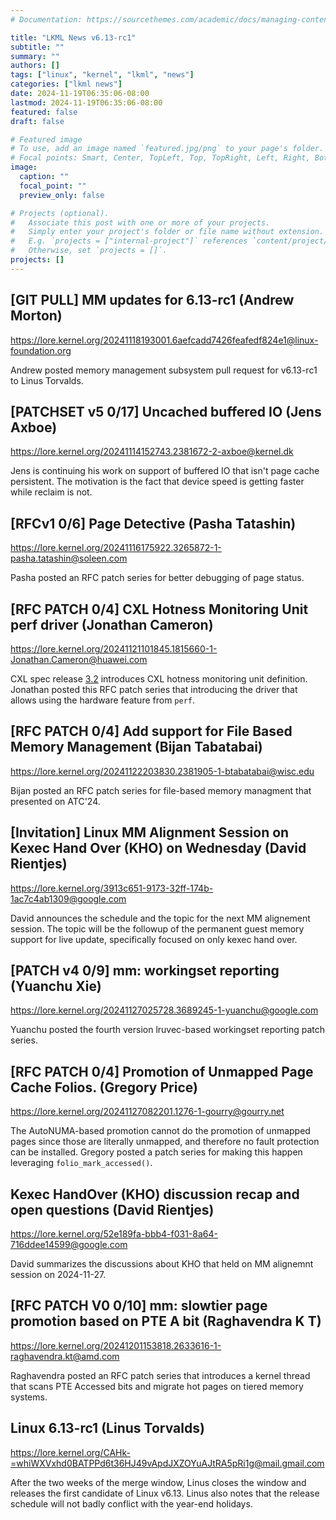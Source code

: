 ```yaml
---
# Documentation: https://sourcethemes.com/academic/docs/managing-content/

title: "LKML News v6.13-rc1"
subtitle: ""
summary: ""
authors: []
tags: ["linux", "kernel", "lkml", "news"]
categories: ["lkml news"]
date: 2024-11-19T06:35:06-08:00
lastmod: 2024-11-19T06:35:06-08:00
featured: false
draft: false

# Featured image
# To use, add an image named `featured.jpg/png` to your page's folder.
# Focal points: Smart, Center, TopLeft, Top, TopRight, Left, Right, BottomLeft, Bottom, BottomRight.
image:
  caption: ""
  focal_point: ""
  preview_only: false

# Projects (optional).
#   Associate this post with one or more of your projects.
#   Simply enter your project's folder or file name without extension.
#   E.g. `projects = ["internal-project"]` references `content/project/deep-learning/index.md`.
#   Otherwise, set `projects = []`.
projects: []
---
```


[GIT PULL] MM updates for 6.13-rc1 (Andrew Morton)
--------------------------------------------------

https://lore.kernel.org/20241118193001.6aefcadd7426feafedf824e1@linux-foundation.org

Andrew posted memory management subsystem pull request for v6.13-rc1 to Linus
Torvalds.


[PATCHSET v5 0/17] Uncached buffered IO (Jens Axboe)
----------------------------------------------------

https://lore.kernel.org/20241114152743.2381672-2-axboe@kernel.dk

Jens is continuing his work on support of buffered IO that isn't page cache
persistent.  The motivation is the fact that device speed is getting faster
while reclaim is not.


[RFCv1 0/6] Page Detective (Pasha Tatashin)
-------------------------------------------

https://lore.kernel.org/20241116175922.3265872-1-pasha.tatashin@soleen.com

Pasha posted an RFC patch series for better debugging of page status.


[RFC PATCH 0/4] CXL Hotness Monitoring Unit perf driver (Jonathan Cameron)
--------------------------------------------------------------------------

https://lore.kernel.org/20241121101845.1815660-1-Jonathan.Cameron@huawei.com

CXL spec release [3.2](https://computeexpresslink.org/cxl-specification/)
introduces CXL hotness monitoring unit definition.  Jonathan posted this RFC
patch series that introducing the driver that allows using the hardware feature
from `perf`.


[RFC PATCH 0/4] Add support for File Based Memory Management (Bijan Tabatabai)
------------------------------------------------------------------------------

https://lore.kernel.org/20241122203830.2381905-1-btabatabai@wisc.edu

Bijan posted an RFC patch series for file-based memory managment that presented
on ATC'24.


[Invitation] Linux MM Alignment Session on Kexec Hand Over (KHO) on Wednesday (David Rientjes)
----------------------------------------------------------------------------------------------

https://lore.kernel.org/3913c651-9173-32ff-174b-1ac7c4ab1309@google.com

David announces the schedule and the topic for the next MM alignement session.
The topic will be the followup of the permanent guest memory support for live
update, specifically focused on only kexec hand over.


[PATCH v4 0/9] mm: workingset reporting (Yuanchu Xie)
-----------------------------------------------------

https://lore.kernel.org/20241127025728.3689245-1-yuanchu@google.com

Yuanchu posted the fourth version lruvec-based workingset reporting patch
series.


[RFC PATCH 0/4] Promotion of Unmapped Page Cache Folios. (Gregory Price)
------------------------------------------------------------------------

https://lore.kernel.org/20241127082201.1276-1-gourry@gourry.net

The AutoNUMA-based promotion cannot do the promotion of unmapped pages since
those are literally unmapped, and therefore no fault protection can be
installed.  Gregory posted a patch series for making this happen leveraging
`folio_mark_accessed()`.


Kexec HandOver (KHO) discussion recap and open questions (David Rientjes)
-------------------------------------------------------------------------

https://lore.kernel.org/52e189fa-bbb4-f031-8a64-716ddee14599@google.com

David summarizes the discussions about KHO that held on MM alignemnt session on
2024-11-27.


[RFC PATCH V0 0/10] mm: slowtier page promotion based on PTE A bit (Raghavendra K T)
------------------------------------------------------------------------------------

https://lore.kernel.org/20241201153818.2633616-1-raghavendra.kt@amd.com

Raghavendra posted an RFC patch series that introduces a kernel thread that
scans PTE Accessed bits and migrate hot pages on tiered memory systems.


Linux 6.13-rc1 (Linus Torvalds)
-------------------------------

https://lore.kernel.org/CAHk-=whiWXVxhd0BATPPd6t36HJ49vApdJXZOYuAJtRA5pRi1g@mail.gmail.com

After the two weeks of the merge window, Linus closes the window and releases
the first candidate of Linux v6.13.  Linus also notes that the release schedule
will not badly conflict with the year-end holidays.

